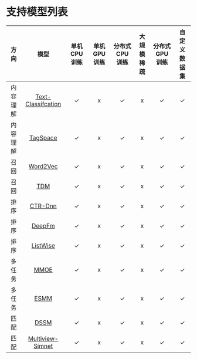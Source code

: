 # 支持模型列表
|   方向   |          模型          | 单机CPU训练 | 单机GPU训练 | 分布式CPU训练 | 大规模稀疏 | 分布式GPU训练 | 自定义数据集 |
| :------: | :--------------------: | :---------: | :---------: | :-----------: | :--------: | :-----------: | :----------: |
| 内容理解 | [Text-Classifcation]() |      ✓      |      x      |       ✓       |     x      |       ✓       |      ✓       |
| 内容理解 |      [TagSpace]()      |      ✓      |      x      |       ✓       |     x      |       ✓       |      ✓       |
|   召回   |      [Word2Vec]()      |      ✓      |      x      |       ✓       |     x      |       ✓       |      ✓       |
|   召回   |        [TDM]()         |      ✓      |      x      |       ✓       |     x      |       ✓       |      ✓       |
|   排序   |      [CTR-Dnn]()       |      ✓      |      x      |       ✓       |     x      |       ✓       |      ✓       |
|   排序   |       [DeepFm]()       |      ✓      |      x      |       ✓       |     x      |       ✓       |      ✓       |
|   排序   |      [ListWise]()      |      ✓      |      x      |       ✓       |     x      |       ✓       |      ✓       |
|  多任务  |        [MMOE]()        |      ✓      |      x      |       ✓       |     x      |       ✓       |      ✓       |
|  多任务  |        [ESMM]()        |      ✓      |      x      |       ✓       |     x      |       ✓       |      ✓       |
|   匹配   |        [DSSM]()        |      ✓      |      x      |       ✓       |     x      |       ✓       |      ✓       |
|   匹配   |  [Multiview-Simnet]()  |      ✓      |      x      |       ✓       |     x      |       ✓       |      ✓       |

